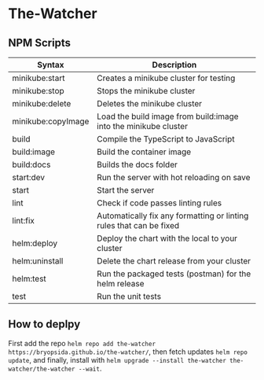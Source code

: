 # The-Watcher

## NPM Scripts

| Syntax             | Description                                                         |
| ------------------ | ------------------------------------------------------------------- |
| minikube:start     | Creates a minikube cluster for testing                              |
| minikube:stop      | Stops the minikube cluster                                          |
| minikube:delete    | Deletes the minikube cluster                                        |
| minikube:copyImage | Load the build image from build:image into the minikube cluster     |
| build              | Compile the TypeScript to JavaScript                                |
| build:image        | Build the container image                                           |
| build:docs         | Builds the docs folder                                              |
| start:dev          | Run the server with hot reloading on save                           |
| start              | Start the server                                                    |
| lint               | Check if code passes linting rules                                  |
| lint:fix           | Automatically fix any formatting or linting rules that can be fixed |
| helm:deploy        | Deploy the chart with the local to your cluster                     |
| helm:uninstall     | Delete the chart release from your cluster                          |
| helm:test          | Run the packaged tests (postman) for the helm release               |
| test               | Run the unit tests                                                  |

## How to deplpy

First add the repo `helm repo add the-watcher https://bryopsida.github.io/the-watcher/`, then fetch updates `helm repo update`, and finally, install with `helm upgrade --install the-watcher the-watcher/the-watcher --wait`.
